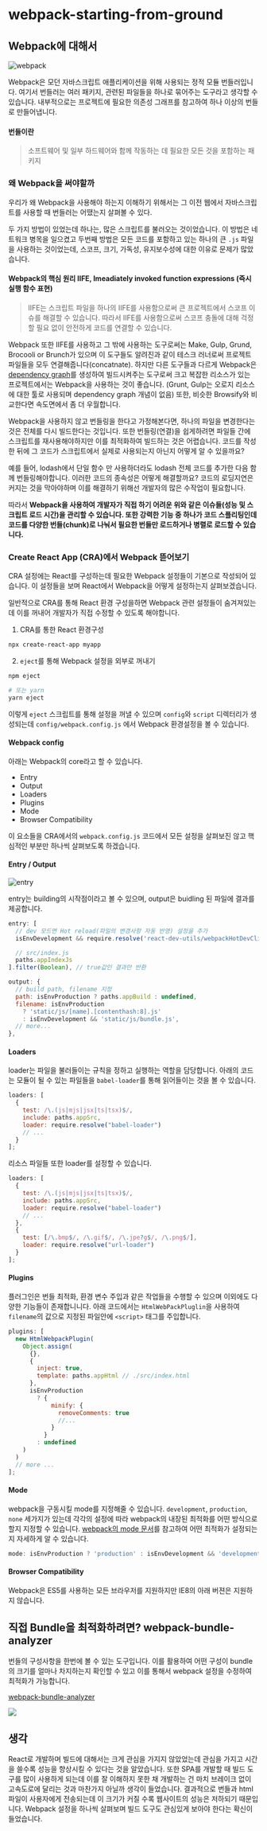# webpack-starting-from-ground

## Webpack에 대해서

![webpack](https://user-images.githubusercontent.com/35218826/59730847-eb233b00-927e-11e9-9788-408e699c9e58.png)

Webpack은 모던 자바스크립트 애플리케이션을 위해 사용되는 정적 모듈 번들러입니다. 여기서 번들러는 여러 패키지, 관련된 파일들을 하나로 묶어주는 도구라고 생각할 수 있습니다. 내부적으로는 프로젝트에 필요한 의존성 그래프를 참고하여 하나 이상의 번들로 만들어냅니다.

#### 번들이란

> 소프트웨어 및 일부 하드웨어와 함께 작동하는 데 필요한 모든 것을 포함하는 패키지

### 왜 Webpack을 써야할까

우리가 왜 Webpack을 사용해야 하는지 이해하기 위해서는 그 이전 웹에서 자바스크립트를 사용할 때 번들러는 어땠는지 살펴볼 수 있다.

두 가지 방법이 있었는데 하나는, 많은 스크립트를 불러오는 것이었습니다. 이 방법은 네트워크 병목을 일으켰고 두번째 방법은 모든 코드를 포함하고 있는 하나의 큰 `.js` 파일을 사용하는 것이었는데, 스코프, 크기, 가독성, 유지보수성에 대한 이유로 문제가 많았습니다.

#### Webpack의 핵심 원리 IIFE, Imeadiately invoked function expressions (즉시 실행 함수 표현)

> IIFE는 스크립트 파일을 하나의 IIFE를 사용함으로써 큰 프로젝트에서 스코프 이슈를 해결할 수 있습니다. 따라서 IIFE를 사용함으로써 스코프 충돌에 대해 걱정할 필요 없이 안전하게 코드를 연결할 수 있습니다.

Webpack 또한 IIFE를 사용하고 그 밖에 사용하는 도구로써는 Make, Gulp, Grund, Brocooli or Brunch가 있으며 이 도구들도 알려진과 같이 테스크 러너로써 프로젝트 파일들을 모두 연결해줍니다(concatnate). 하지만 다른 도구들과 다르게 Webpack은 [dependency graph](https://Webpack.js.org/concepts/dependency-graph/)를 생성하여 빌드시켜주는 도구로써 크고 복잡한 리소스가 있는 프로젝트에서는 Webpack을 사용하는 것이 좋습니다. (Grunt, Gulp는 오로지 리소스에 대한 툴로 사용되며 dependency graph 개념이 없음) 또한, 비슷한 Browsify와 비교한다면 속도면에서 좀 더 우월합니다.

Webpack을 사용하지 않고 번들링을 한다고 가정해본다면, 하나의 파일을 변경한다는 것은 전체를 다시 빌드한다는 것입니다. 또한 번들링(연결)을 쉽게하려면 파일들 간에 스크립트를 재사용해야하지만 이를 최적화하여 빌드하는 것은 어렵습니다. 코드를 작성한 뒤에 그 코드가 스크립트에서 실제로 사용되는지 아닌지 어떻게 알 수 있을까요?

예를 들어, lodash에서 단일 함수 만 사용하더라도 lodash 전체 코드를 추가한 다음 함께 번들링해야합니다. 이러한 코드의 종속성은 어떻게 해결할까요? 코드의 로딩지연은 커지는 것을 막아야하며 이를 해결하기 위해선 개발자의 많은 수작업이 필요합니다.

따라서 **Webpack을 사용하여 개발자가 직접 하기 어려운 위와 같은 이슈들(성능 및 스크립트 로드 시간)을 관리할 수 있습니다. 또한 강력한 기능 중 하나가 코드 스플리팅인데 코드를 다양한 번들(chunk)로 나눠서 필요한 번들만 로드하거나 병렬로 로드할 수 있습니다.**

### Create React App (CRA)에서 Webpack 뜯어보기

CRA 설정에는 React를 구성하는데 필요한 Webpack 설정들이 기본으로 작성되어 있습니다. 이 설정들을 보며 React에서 Webpack을 어떻게 설정하는지 살펴보겠습니다.

일반적으로 CRA를 통해 React 환경 구성을하면 Webpack 관련 설정들이 숨겨져있는데 이를 꺼내어 개발자가 직접 수정할 수 있도록 해야합니다.

1. CRA를 통한 React 환경구성

```sh
npx create-react-app myapp
```

2. `eject`를 통해 Webpack 설정을 외부로 꺼내기

```sh
npm eject

# 또는 yarn
yarn eject
```

이렇게 `eject` 스크립트를 통해 설정을 꺼낼 수 있으며 `config`와 `script` 디렉터리가 생성되는데 `config/webpack.config.js` 에서 Webpack 환경설정을 볼 수 있습니다.

#### Webpack config

아래는 Webpack의 core라고 할 수 있습니다.

- Entry
- Output
- Loaders
- Plugins
- Mode
- Browser Compatibility

이 요소들을 CRA에서의 `webpack.config.js` 코드에서 모든 설정을 살펴보진 않고 핵심적인 부분만 하나씩 살펴보도록 하겠습니다.

#### Entry / Output

![entry](https://getdrip.s3.amazonaws.com/uploads/image_upload/image/325131/embeddable_a721c3b5-1335-4b71-aeca-cd4d436f554b.png)

entry는 building의 시작점이라고 볼 수 있으며, output은 buidling 된 파일에 결과를 제공합니다.

```js
entry: [
  // dev 모드면 Hot reload(파일의 변경사항 자동 반영) 설정을 추가
  isEnvDevelopment && require.resolve('react-dev-utils/webpackHotDevClient'),

  // src/index.js
  paths.appIndexJs
].filter(Boolean), // true값인 결과만 반환
```

```js
output: {
  // build path, filename 지정
  path: isEnvProduction ? paths.appBuild : undefined,
  filename: isEnvProduction
    ? 'static/js/[name].[contenthash:8].js'
    : isEnvDevelopment && 'static/js/bundle.js',
  // more...
},
```

#### Loaders

loader는 파일을 불러들이는 규칙을 정하고 실행하는 역할을 담당합니다. 아래의 코드는 모듈이 될 수 있는 파일들을 `babel-loader`를 통해 읽어들이는 것을 볼 수 있습니다.

```js
loaders: [
  {
    test: /\.(js|mjs|jsx|ts|tsx)$/,
    include: paths.appSrc,
    loader: require.resolve("babel-loader")
    // ...
  }
];
```

리소스 파일들 또한 loader를 설정할 수 있습니다.

```js
loaders: [
  {
    test: /\.(js|mjs|jsx|ts|tsx)$/,
    include: paths.appSrc,
    loader: require.resolve("babel-loader")
    // ...
  },
  {
    test: [/\.bmp$/, /\.gif$/, /\.jpe?g$/, /\.png$/],
    loader: require.resolve("url-loader")
  }
];
```

#### Plugins

플러그인은 번들 최적화, 환경 변수 주입과 같은 작업들을 수행할 수 있으며 이외에도 다양한 기능들이 존재합니니다. 아래 코드에서는 `HtmlWebPackPluglin`을 사용하여 `filename`의 값으로 지정된 파일안에 `<script>` 태그를 주입합니다.

```js
plugins: [
  new HtmlWebpackPlugin(
    Object.assign(
      {},
      {
        inject: true,
        template: paths.appHtml // ./src/index.html
      },
      isEnvProduction
        ? {
            minify: {
              removeComments: true
              //...
            }
          }
        : undefined
    )
  )
  // more ...
];
```

#### Mode

webpack을 구동시킬 mode를 지정해줄 수 있습니다. `development`, `production`, `none` 세가지가 있는데 각각의 설정에 따라 webpack의 내장된 최적화를 어떤 방식으로 할지 지정할 수 있습니다. [webpack의 mode 문서](https://webpack.js.org/configuration/mode/)를 참고하여 어떤 최적화가 설정되는지 자세하게 알 수 있습니다.

```js
mode: isEnvProduction ? 'production' : isEnvDevelopment && 'development',
```

#### Browser Compatibility

Webpack은 ES5를 사용하는 모든 브라우저를 지원하지만 IE8의 아래 버젼은 지원하지 않습니다.

## 직접 Bundle을 최적화하려면? webpack-bundle-analyzer

번들의 구성사항을 한번에 볼 수 있는 도구입니다. 이를 활용하여 어떤 구성이 bundle의 크기를 얼마나 차지하는지 확인할 수 있고 이를 통해서 webpack 설정을 수정하여 최적화가 가능합니다.

[webpack-bundle-analyzer](https://github.com/webpack-contrib/webpack-bundle-analyzer)

![](https://cloud.githubusercontent.com/assets/302213/20628702/93f72404-b338-11e6-92d4-9a365550a701.gif)

## 생각

React로 개발하며 빌드에 대해서는 크게 관심을 가지지 않았었는데 관심을 가지고 시간을 쓸수록 성능을 향상시킬 수 있다는 것을 알았습니다. 또한 SPA를 개발할 때 빌드 도구를 많이 사용하게 되는데 이를 잘 이해하지 못한 채 개발하는 건 마치 브레이크 없이 고속도로에 달리는 것과 마찬가지 아닐까 생각이 들었습니다. 결과적으로 번들과 html 파일이 사용자에게 전송되는데 이 크기가 커질 수록 웹사이트의 성능은 저하되기 때문입니다. Webpack 설정을 하나씩 살펴보며 빌드 도구도 관심있게 보아야 한다는 확신이 들었습니다.
